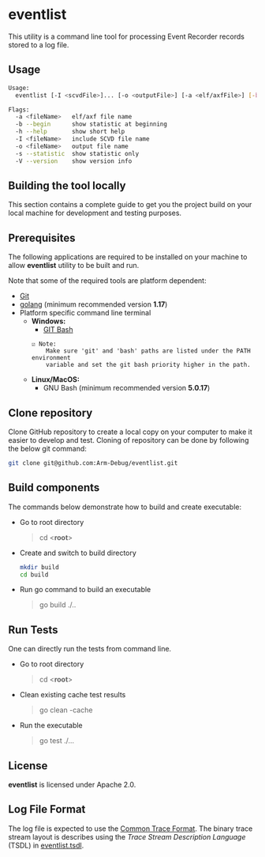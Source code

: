 # eventlist

This utility is a command line tool for processing Event Recorder records stored to a log file.

## Usage

```bash
Usage:
  eventlist [-I <scvdFile>]... [-o <outputFile>] [-a <elf/axfFile>] [-b] <logFile>

Flags:
  -a <fileName>   elf/axf file name
  -b --begin      show statistic at beginning
  -h --help       show short help
  -I <fileName>   include SCVD file name
  -o <fileName>   output file name
  -s --statistic  show statistic only
  -V --version    show version info
```

## Building the tool locally

This section contains a complete guide to get you the project build on
your local machine for development and testing purposes.

## Prerequisites

The following applications are required to be installed on your
machine to allow **eventlist** utility to be built and run.

Note that some of the required tools are platform dependent:

- [Git](https://git-scm.com/)
- [golang](https://go.dev/doc/install) (minimum recommended version **1.17**)
- Platform specific command line terminal
  - **Windows:**
    - [GIT Bash](https://gitforwindows.org/)
    ```
    ☑️ Note:
        Make sure 'git' and 'bash' paths are listed under the PATH environment
        variable and set the git bash priority higher in the path.
    ```
  - **Linux/MacOS:**
    - GNU Bash (minimum recommended version **5.0.17**)

## Clone repository

Clone GitHub repository to create a local copy on your computer to make
it easier to develop and test. Cloning of repository can be done by following
the below git command:

```bash
git clone git@github.com:Arm-Debug/eventlist.git
```

## Build components

The commands below demonstrate how to build and create executable:

  - Go to root directory
    > cd \<**root**\>
  - Create and switch to build directory
    ```bash
    mkdir build
    cd build
    ```
  - Run go command to build an executable
    > go build ./..

## Run Tests

One can directly run the tests from command line.
  - Go to root directory
    > cd \<**root**\>
  - Clean existing cache test results
    > go clean -cache
  - Run the executable
    > go test ./...

## License

**eventlist** is licensed under Apache 2.0.

## Log File Format

The log file is expected to use the [Common Trace Format](https://diamon.org/ctf/#specification). The binary trace
stream layout is describes using the *Trace Stream Description Language* (TSDL) in
[eventlist.tsdl](docs/eventlist.tsdl).
